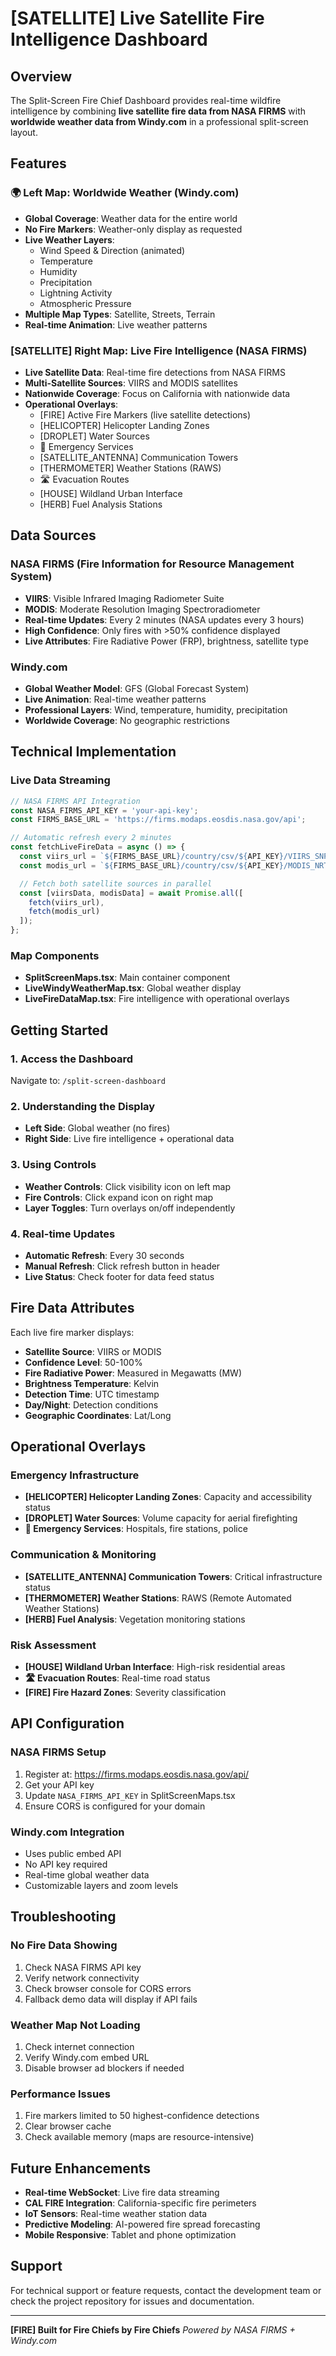 # [SATELLITE] Live Satellite Fire Intelligence Dashboard

## Overview

The Split-Screen Fire Chief Dashboard provides real-time wildfire intelligence by combining **live satellite fire data from NASA FIRMS** with **worldwide weather data from Windy.com** in a professional split-screen layout.

## Features

### 🌍 Left Map: Worldwide Weather (Windy.com)
- **Global Coverage**: Weather data for the entire world
- **No Fire Markers**: Weather-only display as requested
- **Live Weather Layers**:
  - Wind Speed & Direction (animated)
  - Temperature
  - Humidity
  - Precipitation
  - Lightning Activity
  - Atmospheric Pressure
- **Multiple Map Types**: Satellite, Streets, Terrain
- **Real-time Animation**: Live weather patterns

### [SATELLITE] Right Map: Live Fire Intelligence (NASA FIRMS)
- **Live Satellite Data**: Real-time fire detections from NASA FIRMS
- **Multi-Satellite Sources**: VIIRS and MODIS satellites
- **Nationwide Coverage**: Focus on California with nationwide data
- **Operational Overlays**:
  - [FIRE] Active Fire Markers (live satellite detections)
  - [HELICOPTER] Helicopter Landing Zones
  - [DROPLET] Water Sources
  - 🏥 Emergency Services
  - [SATELLITE_ANTENNA] Communication Towers
  - [THERMOMETER] Weather Stations (RAWS)
  - 🛣️ Evacuation Routes
  - [HOUSE] Wildland Urban Interface
  - [HERB] Fuel Analysis Stations

## Data Sources

### NASA FIRMS (Fire Information for Resource Management System)
- **VIIRS**: Visible Infrared Imaging Radiometer Suite
- **MODIS**: Moderate Resolution Imaging Spectroradiometer
- **Real-time Updates**: Every 2 minutes (NASA updates every 3 hours)
- **High Confidence**: Only fires with >50% confidence displayed
- **Live Attributes**: Fire Radiative Power (FRP), brightness, satellite type

### Windy.com
- **Global Weather Model**: GFS (Global Forecast System)
- **Live Animation**: Real-time weather patterns
- **Professional Layers**: Wind, temperature, humidity, precipitation
- **Worldwide Coverage**: No geographic restrictions

## Technical Implementation

### Live Data Streaming
```typescript
// NASA FIRMS API Integration
const NASA_FIRMS_API_KEY = 'your-api-key';
const FIRMS_BASE_URL = 'https://firms.modaps.eosdis.nasa.gov/api';

// Automatic refresh every 2 minutes
const fetchLiveFireData = async () => {
  const viirs_url = `${FIRMS_BASE_URL}/country/csv/${API_KEY}/VIIRS_SNPP_NRT/USA/1/${dateStr}`;
  const modis_url = `${FIRMS_BASE_URL}/country/csv/${API_KEY}/MODIS_NRT/USA/1/${dateStr}`;

  // Fetch both satellite sources in parallel
  const [viirsData, modisData] = await Promise.all([
    fetch(viirs_url),
    fetch(modis_url)
  ]);
};
```

### Map Components
- **SplitScreenMaps.tsx**: Main container component
- **LiveWindyWeatherMap.tsx**: Global weather display
- **LiveFireDataMap.tsx**: Fire intelligence with operational overlays

## Getting Started

### 1. Access the Dashboard
Navigate to: `/split-screen-dashboard`

### 2. Understanding the Display
- **Left Side**: Global weather (no fires)
- **Right Side**: Live fire intelligence + operational data

### 3. Using Controls
- **Weather Controls**: Click visibility icon on left map
- **Fire Controls**: Click expand icon on right map
- **Layer Toggles**: Turn overlays on/off independently

### 4. Real-time Updates
- **Automatic Refresh**: Every 30 seconds
- **Manual Refresh**: Click refresh button in header
- **Live Status**: Check footer for data feed status

## Fire Data Attributes

Each live fire marker displays:
- **Satellite Source**: VIIRS or MODIS
- **Confidence Level**: 50-100%
- **Fire Radiative Power**: Measured in Megawatts (MW)
- **Brightness Temperature**: Kelvin
- **Detection Time**: UTC timestamp
- **Day/Night**: Detection conditions
- **Geographic Coordinates**: Lat/Long

## Operational Overlays

### Emergency Infrastructure
- **[HELICOPTER] Helicopter Landing Zones**: Capacity and accessibility status
- **[DROPLET] Water Sources**: Volume capacity for aerial firefighting
- **🏥 Emergency Services**: Hospitals, fire stations, police

### Communication & Monitoring
- **[SATELLITE_ANTENNA] Communication Towers**: Critical infrastructure status
- **[THERMOMETER] Weather Stations**: RAWS (Remote Automated Weather Stations)
- **[HERB] Fuel Analysis**: Vegetation monitoring stations

### Risk Assessment
- **[HOUSE] Wildland Urban Interface**: High-risk residential areas
- **🛣️ Evacuation Routes**: Real-time road status
- **[FIRE] Fire Hazard Zones**: Severity classification

## API Configuration

### NASA FIRMS Setup
1. Register at: https://firms.modaps.eosdis.nasa.gov/api/
2. Get your API key
3. Update `NASA_FIRMS_API_KEY` in SplitScreenMaps.tsx
4. Ensure CORS is configured for your domain

### Windy.com Integration
- Uses public embed API
- No API key required
- Real-time global weather data
- Customizable layers and zoom levels

## Troubleshooting

### No Fire Data Showing
1. Check NASA FIRMS API key
2. Verify network connectivity
3. Check browser console for CORS errors
4. Fallback demo data will display if API fails

### Weather Map Not Loading
1. Check internet connection
2. Verify Windy.com embed URL
3. Disable browser ad blockers if needed

### Performance Issues
1. Fire markers limited to 50 highest-confidence detections
2. Clear browser cache
3. Check available memory (maps are resource-intensive)

## Future Enhancements

- **Real-time WebSocket**: Live fire data streaming
- **CAL FIRE Integration**: California-specific fire perimeters
- **IoT Sensors**: Real-time weather station data
- **Predictive Modeling**: AI-powered fire spread forecasting
- **Mobile Responsive**: Tablet and phone optimization

## Support

For technical support or feature requests, contact the development team or check the project repository for issues and documentation.

---

**[FIRE] Built for Fire Chiefs by Fire Chiefs**
*Powered by NASA FIRMS + Windy.com*